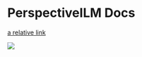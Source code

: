 # PerspectiveILM Docs
[a relative link](EnterpriseBIPortal/Index.md)

![]({{site.baseurl}}//ThisisDoge.jpg)




